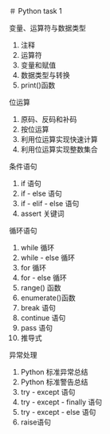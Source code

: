 ＃ Python
task 1 


变量、运算符与数据类型
1. 注释
2. 运算符
3. 变量和赋值
4. 数据类型与转换
5. print()函数

位运算
1. 原码、反码和补码
2. 按位运算
3. 利用位运算实现快速计算
4. 利用位运算实现整数集合

条件语句
1. if 语句
2. if - else 语句
3. if - elif - else 语句
4. assert 关键词

循环语句
1. while 循环
2. while - else 循环
3. for 循环
4. for - else 循环
5. range() 函数
6. enumerate()函数
7. break 语句
8. continue 语句
9. pass 语句
10. 推导式

异常处理
1. Python 标准异常总结
2. Python 标准警告总结
3. try - except 语句
4. try - except - finally 语句
5. try - except - else 语句
6. raise语句
